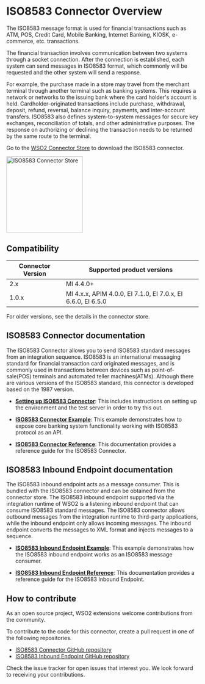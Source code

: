 # ISO8583 Connector Overview

The ISO8583 message format is used for financial transactions such as ATM, POS, Credit Card, Mobile Banking, Internet Banking, KIOSK, e-commerce, etc. transactions.

The financial transaction involves communication between two systems through a socket connection. After the connection is established, each system can send messages in ISO8583 format, which commonly will be requested and the other system will send a response. 

For example, the purchase made in a store may travel from the merchant terminal through another terminal such as banking systems. This requires a network or networks to the issuing bank where the card holder's account is held.
Cardholder-originated transactions include purchase, withdrawal, deposit, refund, reversal, balance inquiry, payments, and inter-account transfers. ISO8583 also defines system-to-system messages for secure key exchanges, reconciliation of totals, and other administrative purposes. The response on authorizing or declining the transaction needs to be returned by the same route to the terminal.

Go to the <a target="_blank" href="https://store.wso2.com/connector/esb-connector-iso8583">WSO2 Connector Store</a> to download the ISO8583 connector.

<img src="{{base_path}}/assets/img/integrate/connectors/iso8583-store.png" title="ISO8583 Connector Store" width="200" alt="ISO8583 Connector Store"/>

## Compatibility

| Connector Version | Supported product versions                                   |
|-------------------|--------------------------------------------------------------|
| 2.x               | MI 4.4.0+                                                    |
| 1.0.x             | MI 4.x.x, APIM 4.0.0, EI 7.1.0, EI 7.0.x, EI 6.6.0, EI 6.5.0 |

For older versions, see the details in the connector store.

## ISO8583 Connector documentation

The ISO8583 Connector allows you to send ISO8583 standard messages from an integration sequence. ISO8583 is an international messaging standard for financial transaction card originated messages, and is commonly used in transactions between devices such as point-of-sale(POS) terminals and automated teller machines(ATMs). Although there are various versions of the ISO8583 standard, this connector is developed based on the 1987 version. 

* **[Setting up ISO8583 Connector]({{base_path}}/reference/connectors/iso8583-connector/iso8583-connector-configuration/)**: This includes instructions on setting up the environment and the test server in order to try this out. 

* **[ISO8583 Connector Example]({{base_path}}/reference/connectors/iso8583-connector/iso8583-connector-example/)**: This example demonstrates how to expose core banking system functionality working with ISO8583 protocol as an API. 

* **[ISO8583 Connector Reference]({{base_path}}/reference/connectors/iso8583-connector/iso8583-connector-reference/)**: This documentation provides a reference guide for the ISO8583 Connector.

## ISO8583 Inbound Endpoint documentation

The ISO8583 inbound endpoint acts as a message consumer. This is bundled with the ISO8583 connector and can be obtained from the connector store. The ISO8583 inbound endpoint supported via the integration runtime of WSO2 is a listening inbound endpoint that can consume ISO8583 standard messages. The ISO8583 connector allows outbound messages from the integration runtime to third-party applications, while the inbound endpoint only allows incoming messages. The inbound endpoint converts the messages to XML format and injects messages to a sequence.

* **[ISO8583 Inbound Endpoint Example]({{base_path}}/reference/connectors/iso8583-connector/iso8583-inbound-endpoint-example/)**: This example demonstrates how the ISO8583 inbound endpoint works as an ISO8583 message consumer. 

* **[ISO8583 Inbound Endpoint Reference]({{base_path}}/reference/connectors/iso8583-connector/iso8583-inbound-endpoint-config/)**: This documentation provides a reference guide for the ISO8583 Inbound Endpoint.

## How to contribute

As an open source project, WSO2 extensions welcome contributions from the community. 

To contribute to the code for this connector, create a pull request in one of the following repositories. 

* [ISO8583 Connector GitHub repository](https://github.com/wso2-extensions/esb-connector-iso8583)
* [ISO8583 Inbound Endpoint GitHub repository](https://github.com/wso2-extensions/esb-inbound-iso8583)

Check the issue tracker for open issues that interest you. We look forward to receiving your contributions.
